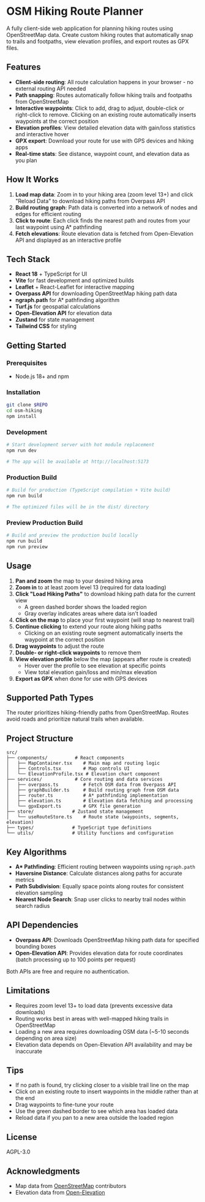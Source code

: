 # OSM Hiking Route Planner

A fully client-side web application for planning hiking routes using
OpenStreetMap data. Create custom hiking routes that automatically snap to
trails and footpaths, view elevation profiles, and export routes as GPX files.

## Features

- **Client-side routing**: All route calculation happens in your browser - no
  external routing API needed
- **Path snapping**: Routes automatically follow hiking trails and footpaths
  from OpenStreetMap
- **Interactive waypoints**: Click to add, drag to adjust, double-click or
  right-click to remove. Clicking on an existing route automatically inserts
  waypoints at the correct position
- **Elevation profiles**: View detailed elevation data with gain/loss statistics
  and interactive hover
- **GPX export**: Download your route for use with GPS devices and hiking apps
- **Real-time stats**: See distance, waypoint count, and elevation data as you
  plan

## How It Works

1. **Load map data**: Zoom in to your hiking area (zoom level 13+) and click
   "Reload Data" to download hiking paths from Overpass API
2. **Build routing graph**: Path data is converted into a network of nodes and
   edges for efficient routing
3. **Click to route**: Each click finds the nearest path and routes from your
   last waypoint using A\* pathfinding
4. **Fetch elevations**: Route elevation data is fetched from Open-Elevation API
   and displayed as an interactive profile

## Tech Stack

- **React 18** + TypeScript for UI
- **Vite** for fast development and optimized builds
- **Leaflet** + React-Leaflet for interactive mapping
- **Overpass API** for downloading OpenStreetMap hiking path data
- **ngraph.path** for A\* pathfinding algorithm
- **Turf.js** for geospatial calculations
- **Open-Elevation API** for elevation data
- **Zustand** for state management
- **Tailwind CSS** for styling

## Getting Started

### Prerequisites

- Node.js 18+ and npm

### Installation

```bash
git clone $REPO
cd osm-hiking
npm install
```

### Development

```bash
# Start development server with hot module replacement
npm run dev

# The app will be available at http://localhost:5173
```

### Production Build

```bash
# Build for production (TypeScript compilation + Vite build)
npm run build

# The optimized files will be in the dist/ directory
```

### Preview Production Build

```bash
# Build and preview the production build locally
npm run build
npm run preview
```

## Usage

1. **Pan and zoom** the map to your desired hiking area
2. **Zoom in** to at least zoom level 13 (required for data loading)
3. **Click "Load Hiking Paths"** to download hiking path data for the current
   view
   - A green dashed border shows the loaded region
   - Gray overlay indicates areas where data isn't loaded
4. **Click on the map** to place your first waypoint (will snap to nearest
   trail)
5. **Continue clicking** to extend your route along hiking paths
   - Clicking on an existing route segment automatically inserts the waypoint at
     the correct position
6. **Drag waypoints** to adjust the route
7. **Double- or right-click waypoints** to remove them
8. **View elevation profile** below the map (appears after route is created)
   - Hover over the profile to see elevation at specific points
   - View total elevation gain/loss and min/max elevation
9. **Export as GPX** when done for use with GPS devices

## Supported Path Types

The router prioritizes hiking-friendly paths from OpenStreetMap. Routes avoid
roads and prioritize natural trails when available.

## Project Structure

```text
src/
├── components/          # React components
│   ├── MapContainer.tsx    # Main map and routing logic
│   ├── Controls.tsx        # Map controls UI
│   └── ElevationProfile.tsx # Elevation chart component
├── services/            # Core routing and data services
│   ├── overpass.ts         # Fetch OSM data from Overpass API
│   ├── graphBuilder.ts     # Build routing graph from OSM data
│   ├── router.ts           # A* pathfinding implementation
│   ├── elevation.ts        # Elevation data fetching and processing
│   └── gpxExport.ts        # GPX file generation
├── store/              # Zustand state management
│   └── useRouteStore.ts    # Route state (waypoints, segments, elevation)
├── types/              # TypeScript type definitions
└── utils/              # Utility functions and configuration
```

## Key Algorithms

- **A\* Pathfinding**: Efficient routing between waypoints using `ngraph.path`
- **Haversine Distance**: Calculate distances along paths for accurate metrics
- **Path Subdivision**: Equally space points along routes for consistent
  elevation sampling
- **Nearest Node Search**: Snap user clicks to nearby trail nodes within search
  radius

## API Dependencies

- **Overpass API**: Downloads OpenStreetMap hiking path data for specified
  bounding boxes
- **Open-Elevation API**: Provides elevation data for route coordinates (batch
  processing up to 100 points per request)

Both APIs are free and require no authentication.

## Limitations

- Requires zoom level 13+ to load data (prevents excessive data downloads)
- Routing works best in areas with well-mapped hiking trails in OpenStreetMap
- Loading a new area requires downloading OSM data (~5-10 seconds depending on
  area size)
- Elevation data depends on Open-Elevation API availability and may be
  inaccurate

## Tips

- If no path is found, try clicking closer to a visible trail line on the map
- Click on an existing route to insert waypoints in the middle rather than at
  the end
- Drag waypoints to fine-tune your route
- Use the green dashed border to see which area has loaded data
- Reload data if you pan to a new area outside the loaded region

## License

AGPL-3.0

## Acknowledgments

- Map data from [OpenStreetMap](https://www.openstreetmap.org/) contributors
- Elevation data from [Open-Elevation](https://open-elevation.com/)
